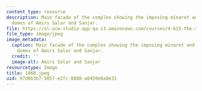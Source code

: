 ```yaml
---
content_type: resource
description: Main facade of the complex showing the imposing minaret and the two unequal
  domes of Amirs Salar and Sanjar.
file: https://ol-ocw-studio-app-qa.s3.amazonaws.com/courses/4-615-the-architecture-of-cairo-spring-2002/97d0b3b75057e2fc0888a8459e8a8e31_1068.jpeg
file_type: image/jpeg
image_metadata:
  caption: Main facade of the complex showing the imposing minaret and the two unequal
    domes of Amirs Salar and Sanjar.
  credit: ''
  image-alt: Amirs Salar and Sanjar
resourcetype: Image
title: 1068.jpeg
uid: 97d0b3b7-5057-e2fc-0888-a8459e8a8e31
---
```

